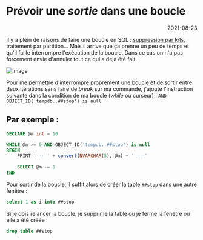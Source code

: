 # Prévoir une _sortie_ dans une boucle

<p style="text-align: right;">2021-08-23</p>

Il y a plein de raisons de faire une boucle en SQL : [suppression par lots](https://1avergne.github.io/Articles/SqlServer/20200604-suppression-lot.html), traitement par partition... Mais il arrive que ça prenne un peu de temps et qu'il faille interrompre l'exécution de la boucle. Dans ce cas on n'a pas forcement envie d'annuler tout ce qui a déjà été fait. 

![image](https://i.giphy.com/media/9P8PtNwxCzHtjH5mEU/giphy.webp)

Pour me permettre d'interrompre proprement une boucle et de sortir entre deux itérations sans faire de _break_ sur ma commande, j'ajoute l'instruction suivante dans la condition de ma boucle (_while_ ou curseur) :  ```AND OBJECT_ID('tempdb..##stop') is null```

## Par exemple :

```sql
DECLARE @m int = 10

WHILE @m >= 0 AND OBJECT_ID('tempdb..##stop') is null
BEGIN
	PRINT '--- ' + convert(NVARCHAR(5), @m) + ' ---'
		
	SELECT @m -= 1
END
```

Pour sortir de la boucle, il suffit alors de créer la table ```##stop``` dans une autre fenêtre :

```sql
select 1 as i into ##stop
```

Si je dois relancer la boucle, je supprime la table ou je ferme la fenêtre où elle a été créée :

```sql
drop table ##stop
```
